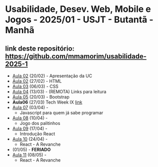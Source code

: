 # Usabilidade, Desev. Web, Mobile e Jogos - 2025/01 - USJT - Butantã - Manhã

## link deste repositório: https://github.com/mmamorim/usabilidade-2025-1

* [Aula 02](./Aula01_20FEV/) (20/02) - Apresentação da UC
* [Aula 02](./Aula02_27FEV/) (27/02) - HTML
* [Aula 03](./Aula03_06MAR/) (06/03) - CSS
* [Aula 04](./Aula04_13MAR/) (13/03) - (REMOTA) Links para leitura
* [Aula 05](./Aula05_20MAR/) (20/03) - Bootstrap
* **Aula06** (27/03) Tech Week IX [link](https://animatechweek.com.br/)
* [Aula 07](./Aula07_03ABR/) (03/04) - 
    - Javascript para quem já sabe programar
* [Aula 08](./Aula08_10ABR/) (10/04) - 
    - Jogo dos palitinhos
* [Aula 09](./Aula09_17ABR/) (17/04) - 
    - Introdução React
* [Aula 10](./Aula10_24ABR/) (24/04) - 
    - React - A Revanche
* (01/05) - **FERIADO**
* [Aula 11](./Aula11_08MAI/) (08/05) - 
    - React - A Revanche